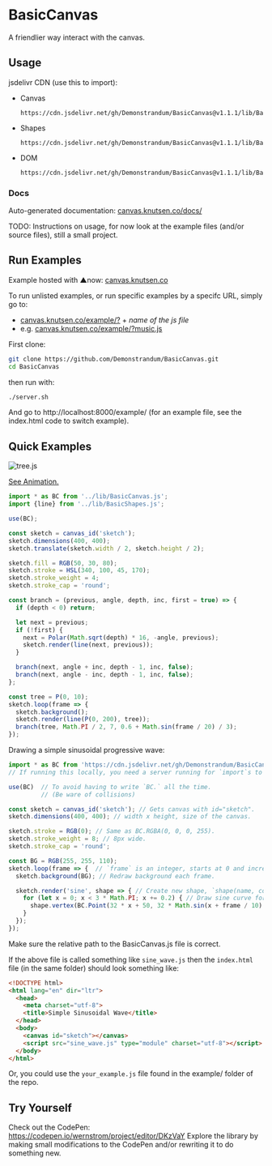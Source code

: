 # BasicCanvas
A friendlier way interact with the canvas.

## Usage
jsdelivr CDN (use this to import):
- Canvas
  ```
  https://cdn.jsdelivr.net/gh/Demonstrandum/BasicCanvas@v1.1.1/lib/BasicCanvas.js
  ```
- Shapes
  ```
  https://cdn.jsdelivr.net/gh/Demonstrandum/BasicCanvas@v1.1.1/lib/BasicShapes.js
  ```
- DOM
  ```
  https://cdn.jsdelivr.net/gh/Demonstrandum/BasicCanvas@v1.1.1/lib/BasicDOM.js
  ```
### Docs

Auto-generated documentation: [canvas.knutsen.co/docs/](https://canvas.knutsen.co/docs/)

TODO: Instructions on usage, for now look at the example files (and/or source files), still a small project.


## Run Examples
Example hosted with ▲now: [canvas.knutsen.co](https://canvas.knutsen.co/example/)

To run unlisted examples, or run specific examples by a specifc URL, simply go to:
- [canvas.knutsen.co/example/?](https://canvas.knutsen.co/example/?) + _name of the js file_
- e.g. [canvas.knutsen.co/example/?music.js](https://canvas.knutsen.co/example/?music.js)

First clone:
```sh
git clone https://github.com/Demonstrandum/BasicCanvas.git
cd BasicCanvas
```
then run with:
```sh
./server.sh
```
And go to http://localhost:8000/example/ (for an example file, see the index.html code to switch example).

## Quick Examples
![tree.js](https://user-images.githubusercontent.com/26842759/54957430-a7a08580-4f4a-11e9-8928-7477b41ca01e.png)

[See Animation.](https://canvas.knutsen.co/example/?tree.js)

```js
import * as BC from '../lib/BasicCanvas.js';
import {line} from '../lib/BasicShapes.js';

use(BC);

const sketch = canvas_id('sketch');
sketch.dimensions(400, 400);
sketch.translate(sketch.width / 2, sketch.height / 2);

sketch.fill = RGB(50, 30, 80);
sketch.stroke = HSL(340, 100, 45, 170);
sketch.stroke_weight = 4;
sketch.stroke_cap = 'round';

const branch = (previous, angle, depth, inc, first = true) => {
  if (depth < 0) return;

  let next = previous;
  if (!first) {
    next = Polar(Math.sqrt(depth) * 16, -angle, previous);
    sketch.render(line(next, previous));
  }

  branch(next, angle + inc, depth - 1, inc, false);
  branch(next, angle - inc, depth - 1, inc, false);
};

const tree = P(0, 10);
sketch.loop(frame => {
  sketch.background();
  sketch.render(line(P(0, 200), tree));
  branch(tree, Math.PI / 2, 7, 0.6 + Math.sin(frame / 20) / 3);
});
```

Drawing a simple sinusoidal progressive wave:
```js
import * as BC from 'https://cdn.jsdelivr.net/gh/Demonstrandum/BasicCanvas@v1.1.1/lib/BasicCanvas.js';
// If running this locally, you need a server running for `import`s to work, (for now).

use(BC)  // To avoid having to write `BC.` all the time.
         // (Be ware of collisions)

const sketch = canvas_id('sketch'); // Gets canvas with id="sketch".
sketch.dimensions(400, 400); // width x height, size of the canvas.

sketch.stroke = RGB(0); // Same as BC.RGBA(0, 0, 0, 255).
sketch.stroke_weight = 8; // 8px wide.
sketch.stroke_cap = 'round';

const BG = RGB(255, 255, 110);
sketch.loop(frame => {  // `frame` is an integer, starts at 0 and increments for every frame drawn.
  sketch.background(BG); // Redraw background each frame.

  sketch.render('sine', shape => { // Create new shape, `shape(name, construction of shape callback)`
    for (let x = 0; x < 3 * Math.PI; x += 0.2) { // Draw sine curve for this frame, next frame will be different
      shape.vertex(BC.Point(32 * x + 50, 32 * Math.sin(x + frame / 10) + 200));
    }
  });
});
```
Make sure the relative path to the BasicCanvas.js file is correct.

If the above file is called something like `sine_wave.js` then the `index.html` file (in the same folder) should look something like:
```html
<!DOCTYPE html>
<html lang="en" dir="ltr">
  <head>
    <meta charset="utf-8">
    <title>Simple Sinusoidal Wave</title>
  </head>
  <body>
    <canvas id="sketch"></canvas>
    <script src="sine_wave.js" type="module" charset="utf-8"></script>
  </body>
</html>
```
Or, you could use the `your_example.js` file found in the example/ folder of the repo.


## Try Yourself
Check out the CodePen: https://codepen.io/wernstrom/project/editor/DKzVaY
Explore the library by making small modifications to the CodePen and/or rewriting it to do something new.
